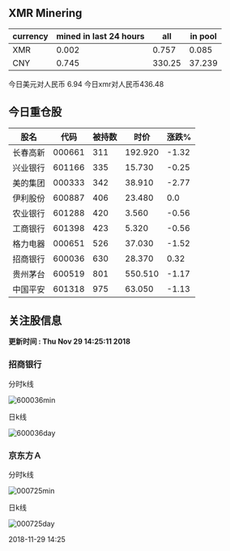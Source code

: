## XMR Minering

|currency|mined in last 24 hours|all|in pool|
|---|---|---|---|
|XMR|0.002|0.757|0.085|
|CNY|0.745|330.25|37.239|

今日美元对人民币 6.94	今日xmr对人民币436.48


## 今日重仓股 

|股名|代码|被持数|时价|涨跌%|
|---|---|---|---|---|
|长春高新|000661|311|192.920|-1.32|
|兴业银行|601166|335|15.730|-0.25|
|美的集团|000333|342|38.910|-2.77|
|伊利股份|600887|406|23.480|0.0|
|农业银行|601288|420|3.560|-0.56|
|工商银行|601398|423|5.320|-0.56|
|格力电器|000651|526|37.030|-1.52|
|招商银行|600036|630|28.370|0.32|
|贵州茅台|600519|801|550.510|-1.17|
|中国平安|601318|975|63.050|-1.13|

## 关注股信息
**更新时间 : Thu Nov 29 14:25:11 2018**
### 招商银行 
分时k线

![600036min](http://image.sinajs.cn/newchart/min/n/sh600036.gif)

日k线

![600036day](http://image.sinajs.cn/newchart/daily/n/sh600036.gif)

### 京东方Ａ 
分时k线

![000725min](http://image.sinajs.cn/newchart/min/n/sz000725.gif)

日k线

![000725day](http://image.sinajs.cn/newchart/daily/n/sz000725.gif)

2018-11-29 14:25